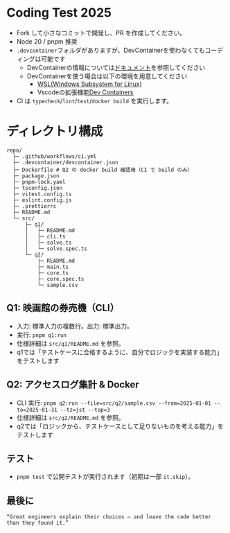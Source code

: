 # Coding Test 2025

- Fork して小さなコミットで開発し、PR を作成してください。
- Node 20 / pnpm 推奨
- `.devcontainer`フォルダがありますが、DevContainerを使わなくてもコーディングは可能です
  - DevContainerの情報については[ドキュメント](https://containers.dev/)を参照してください
  - DevContainerを使う場合は以下の環境を用意してください
    - [WSL(Windows Subsystem for Linux)](https://learn.microsoft.com/ja-jp/windows/wsl/install)
    - Vscodeの拡張機能[Dev Containers](https://marketplace.visualstudio.com/items?itemName=ms-vscode-remote.remote-containers)
- CI は `typecheck`/`lint`/`test`/`docker build` を実行します。

# ディレクトリ構成

```
repo/
  ├─ .github/workflows/ci.yml
  ├─ .devcontainer/devcontainer.json
  ├─ Dockerfile # Q2 の docker build 確認用（CI で build のみ）
  ├─ package.json
  ├─ pnpm-lock.yaml
  ├─ tsconfig.json
  ├─ vitest.config.ts
  ├─ eslint.config.js
  ├─ .prettierrc
  ├─ README.md
  └─ src/
      ├─ q1/
      │   ├─ README.md
      │   ├─ cli.ts
      │   ├─ solve.ts
      │   └─ solve.spec.ts
      └─ q2/
          ├─ README.md
          ├─ main.ts
          ├─ core.ts
          ├─ core.spec.ts
          └─ sample.csv
```

## Q1: 映画館の券売機（CLI）

- 入力: 標準入力の複数行。出力: 標準出力。
- 実行: `pnpm q1:run`
- 仕様詳細は `src/q1/README.md` を参照。
- q1では「テストケースに合格するように、自分でロジックを実装する能力」をテストします

## Q2: アクセスログ集計 & Docker

- CLI 実行: `pnpm q2:run --file=src/q2/sample.csv --from=2025-01-01 --to=2025-01-31 --tz=jst --top=3`
- 仕様詳細は `src/q2/README.md` を参照。
- q2では「ロジックから、テストケースとして足りないものを考える能力」をテストします

## テスト

- `pnpm test` で公開テストが実行されます（初期は一部 `it.skip`）。

## 最後に

```
“Great engineers explain their choices — and leave the code better than they found it.”
```
